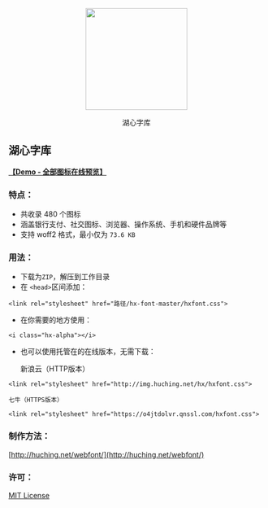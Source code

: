<p align="center"><img height="200" width="200" src="https://o4jtdolvr.qnssl.com/hxalpha.svg"></p>
<p align="center">&#28246;&#24515;&#23383;&#24211;</p>

## 湖心字库

**[【Demo - 全部图标在线预览】](https://o4jtdolvr.qnssl.com//demo.html)**

### 特点：
- 共收录 480 个图标
- 涵盖银行支付、社交图标、浏览器、操作系统、手机和硬件品牌等
- 支持 woff2 格式，最小仅为 `73.6 KB` 

### 用法：
- 下载为`ZIP`，解压到工作目录
- 在 `<head>`区间添加：
```
<link rel="stylesheet" href="路径/hx-font-master/hxfont.css">
```
- 在你需要的地方使用：
```
<i class="hx-alpha"></i>
```
- 也可以使用托管在的在线版本，无需下载：

    新浪云（HTTP版本）    
```
<link rel="stylesheet" href="http://img.huching.net/hx/hxfont.css">
```
    七牛（HTTPS版本）
```
<link rel="stylesheet" href="https://o4jtdolvr.qnssl.com/hxfont.css">
```

### 制作方法：
[http://huching.net/webfont/](http://huching.net/webfont/)

### 许可：
[MIT License](https://opensource.org/licenses/mit-license.php)
